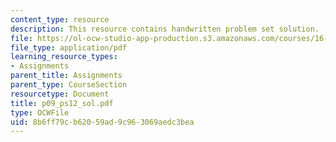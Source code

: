 ```yaml
---
content_type: resource
description: This resource contains handwritten problem set solution.
file: https://ol-ocw-studio-app-production.s3.amazonaws.com/courses/16-01-unified-engineering-i-ii-iii-iv-fall-2005-spring-2006/8b6ff79cb62059ad9c963069aedc3bea_p09_ps12_sol.pdf
file_type: application/pdf
learning_resource_types:
- Assignments
parent_title: Assignments
parent_type: CourseSection
resourcetype: Document
title: p09_ps12_sol.pdf
type: OCWFile
uid: 8b6ff79c-b620-59ad-9c96-3069aedc3bea
---
```

